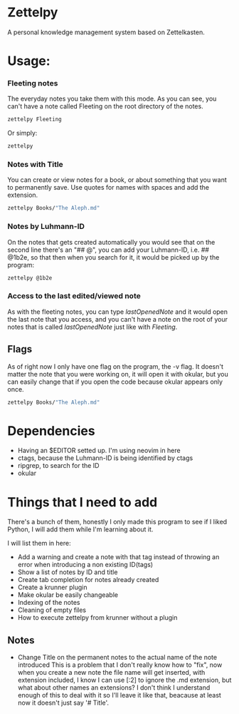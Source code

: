 # Zettelpy
A personal knowledge management system based on Zettelkasten.

# Usage:
### Fleeting notes
The everyday notes you take them with this mode. As you can see, you can't have
a note called Fleeting on the root directory of the notes.
```bash
zettelpy Fleeting
```

Or simply:
```bash
zettelpy
```

### Notes with Title
You can create or view notes for a book, or about something that you want to
permanently save. Use quotes for names with spaces and add the extension.
```bash
zettelpy Books/"The Aleph.md"
```

### Notes by Luhmann-ID
On the notes that gets created automatically you would see that on the second
line there's an "## @", you can add your Luhmann-ID, i.e. ## @1b2e, so that
then when you search for it, it would be picked up by the program:
```bash
zettelpy @1b2e
```

### Access to the last edited/viewed note
As with the fleeting notes, you can type *lastOpenedNote* and it would open the
last note that you access, and you can't have a note on the root of your notes
that is called *lastOpenedNote* just like with *Fleeting*.

## Flags
As of right now I only have one flag on the program, the -v flag.
It doesn't matter the note that you were working on, it will open it with
okular, but you can easily change that if you open the code because okular
appears only once.
```bash
zettelpy Books/"The Aleph.md"
```

# Dependencies
- Having an $EDITOR setted up. I'm using neovim in here
- ctags, because the Luhmann-ID is being identified by ctags
- ripgrep, to search for the ID
- okular

# Things that I need to add
There's a bunch of them, honestly I only made this program to see if I liked
Python, I will add them while I'm learning about it.

I will list them in here:
- Add a warning and create a note with that tag instead of throwing an
  error when introducing a non existing ID(tags)
- Show a list of notes by ID and title
- Create tab completion for notes already created
- Create a krunner plugin
- Make okular be easily changeable
- Indexing of the notes
- Cleaning of empty files
- How to execute zettelpy from krunner without a plugin

## Notes
- Change Title on the permanent notes to the actual name of the note introduced
This is a problem that I don't really know how to "fix", now when you create a
new note the file name will get inserted, with extension included, I know I can
use [:2] to ignore the .md extension, but what about other names an extensions?
I don't think I understand enough of this to deal with it so I'll leave it like
that, beacause at least now it doesn't just say '# Title'.
